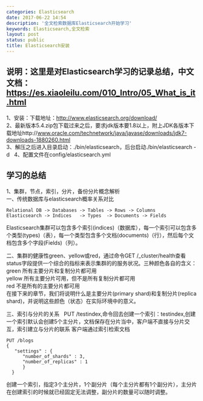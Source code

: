 ```yaml
---
categories: Elasticsearch
date: 2017-06-22 14:54
description: '全文检索数据库Elasticsearch开始学习'
keywords: Elasticsearch,全文检索
layout: post
status: public
title: Elasticsearch安装
---
```


## 说明：这里是对Elasticsearch学习的记录总结，中文文档：https://es.xiaoleilu.com/010_Intro/05_What_is_it.html  
1、安装：下载地址：http://www.elasticsearch.org/download/  
2、最新版本5.4.zip包下载过来之后，要求jdk版本要1.8以上，附上JDK各版本下载地址http://www.oracle.com/technetwork/java/javase/downloads/jdk7-downloads-1880260.html  
3、解压之后进入目录启动：./bin/elasticsearch，后台启动./bin/elasticsearch -d  
4、配置文件在config/elasticsearch.yml  


## 学习的总结  
1、集群，节点，索引，分片，备份分片概念解析  
一、传统数据库与elasticsearch概率关系对比  
    
    Relational DB -> Databases -> Tables -> Rows -> Columns
    Elasticsearch -> Indices   -> Types  -> Documents -> Fields

Elasticsearch集群可以包含多个索引(indices)（数据库），每一个索引可以包含多个类型(types)（表），每一个类型包含多个文档(documents)（行），然后每个文档包含多个字段(Fields)（列）。

二、集群的健康性green、yellow或red，通过命令GET /_cluster/health查看  
status字段提供一个综合的指标来表示集群的的服务状况。三种颜色各自的含义：  
green	所有主要分片和复制分片都可用  
yellow	所有主要分片可用，但不是所有复制分片都可用  
red	不是所有的主要分片都可用  
在接下来的章节，我们将说明什么是主要分片(primary shard)和复制分片(replica shard)，并说明这些颜色（状态）在实际环境中的意义。  

三、索引与分片的关系  
PUT /testindex,命令回去创建一个索引：testindex,创建一个索引默认会创建5个主分片，文档保存在分片当中，客户端不直接与分片交互，索引建立与分片的联系
客户端通过索引检索文档  

    PUT /blogs
    {
       "settings" : {
          "number_of_shards" : 3,
          "number_of_replicas" : 1
          }
      }  

创建一个索引，指定3个主分片，1个副分片（每个主分片都有1个副分片），主分片在创建索引的时候就已经固定无法调整，副分片的数量可以随时调整。  
